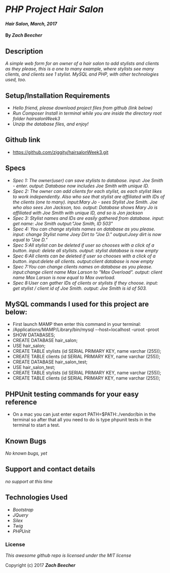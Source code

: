 # _PHP Project Hair Salon_

#### _Hair Salon, March, 2017_

#### By _**Zach Beecher**_

## Description

_A simple web form for an owner of a hair salon to add stylists and clients as they please, this is a one to many example, where stylists see many clients, and clients see 1 stylist. MySQL and PHP, with other technologies used, too._

## Setup/Installation Requirements

* _Hello friend, please download project files from github (link below)_
* _Run Composer Install in terminal while you are inside the directory root folder hairsalonWeek3_
* _Unzip the database files, and enjoy!_

## Github link
* https://github.com/ziggity/hairsalonWeek3.git

## Specs
* _Spec 1: The owner(user) can save stylists to database.
input: Joe Smith - enter.
output: Database now includes Joe Smith with unique ID._
* _Spec 2: The owner can add clients for each stylist, as each stylist likes to work independently. Also who see that stylist are affiliated with IDs of the clients (one to many).
input:Mary Jo - sees Stylist Joe Smith. Joe who also sees Jon Jackson, too.
output: Database shows Mary Jo is affiliated with Joe Smith with unique ID, and so is Jon jackson_
* _Spec 3: Stylist names and IDs are easily gathered from database.
input: get name: Joe Smith
output:"Joe Smith, ID 503"_
* _Spec 4: You can change stylists names on database as you please.
input: change Stylist name Joey Dirt to "Joe D."
output:Joey dirt is now equal to "Joe D."_
* _Spec 5:All stylist can be deleted if user so chooses with a click of a button.
input: delete all stylists.
output: stylist database is now empty_
* _Spec 6:All clients can be deleted if user so chooses with a click of a button.
input:delete all clients.
output:client database is now empty_
* _Spec 7:You can change clients names on database as you please.
input:change client name Max Larson to "Max Overload".
output: client name Max Larson is now equal to Max overload._
* _Spec 8:User can gather IDs of clients or stylists if they choose.
input: get stylist / client id of Joe Smith.
output: Joe Smith is id of 503._

## MySQL commands I used for this project are below:
* First launch MAMP then enter this command in your terminal:
* /Applications/MAMP/Library/bin/mysql --host=localhost -uroot -proot
* SHOW DATABASES;
* CREATE DATABASE hair_salon;
* USE hair_salon;
* CREATE TABLE stylists (id SERIAL PRIMARY KEY, name varchar (255));
* CREATE TABLE clients (id SERIAL PRIMARY KEY, name varchar (255));
* CREATE DATABASE hair_salon_test;
* USE hair_salon_test;
* CREATE TABLE stylists (id SERIAL PRIMARY KEY, name varchar (255));
* CREATE TABLE clients (id SERIAL PRIMARY KEY, name varchar (255));

## PHPUnit testing commands for your easy reference
* On a mac you can just enter export PATH=$PATH:./vendor/bin in the terminal so after that all you need to do is type phpunit tests in the terminal to start a test.

## Known Bugs

_No known bugs, yet_

## Support and contact details

_no support at this time_

## Technologies Used
* _Bootstrap_
* _JQuery_
* _Silex_
* _Twig_
* _PHPUnit_

### License

*This awesome github repo is licensed under the MIT license*

Copyright (c) 2017 **_Zach Beecher_**
